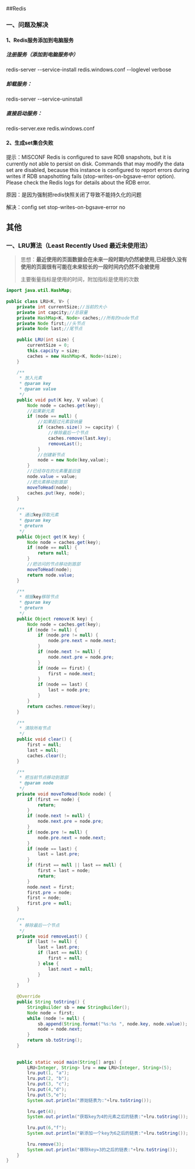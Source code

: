 ##Redis

### 一、问题及解决

#### 1、Redis服务添加到电脑服务

##### 注册服务（添加到电脑服务中）

redis-server --service-install redis.windows.conf --loglevel verbose

##### 卸载服务：

redis-server --service-uninstall

##### 直接启动服务：

redis-server.exe redis.windows.conf

#### 2、生成set集合失败

提示：MISCONF Redis is configured to save RDB snapshots, but it is currently not able to persist on disk. Commands that may modify the data set are disabled, because this instance is configured to report errors during writes if RDB snapshotting fails (stop-writes-on-bgsave-error option). Please check the Redis logs for details about the RDB error. 

原因：是因为强制把redis快照关闭了导致不能持久化的问题 

解决：config set stop-writes-on-bgsave-error no 

## 其他

### 一、LRU算法（Least Recently Used 最近未使用法）

> 思想：**最近使用的页面数据会在未来一段时期内仍然被使用,已经很久没有使用的页面很有可能在未来较长的一段时间内仍然不会被使用** 
>
> 主要衡量指标是使用的时间，附加指标是使用的次数 

```java
import java.util.HashMap;
 
public class LRU<K, V> {
    private int currentSize;//当前的大小
    private int capcity;//总容量
    private HashMap<K, Node> caches;//所有的node节点
    private Node first;//头节点
    private Node last;//尾节点
 
    public LRU(int size) {
        currentSize = 0;
        this.capcity = size;
        caches = new HashMap<K, Node>(size);
    }
 
    /**
     * 放入元素
     * @param key
     * @param value
     */
    public void put(K key, V value) {
        Node node = caches.get(key);
        //如果新元素
        if (node == null) {
            //如果超过元素容纳量
            if (caches.size() >= capcity) {
                //移除最后一个节点
                caches.remove(last.key);
                removeLast();
            }
            //创建新节点
            node = new Node(key,value);
        }
        //已经存在的元素覆盖旧值
        node.value = value;
        //把元素移动到首部
        moveToHead(node);
        caches.put(key, node);
    }
 
    /**
     * 通过key获取元素
     * @param key
     * @return
     */
    public Object get(K key) {
        Node node = caches.get(key);
        if (node == null) {
            return null;
        }
        //把访问的节点移动到首部
        moveToHead(node);
        return node.value;
    }
 
    /**
     * 根据key移除节点
     * @param key
     * @return
     */
    public Object remove(K key) {
        Node node = caches.get(key);
        if (node != null) {
            if (node.pre != null) {
                node.pre.next = node.next;
            }
            if (node.next != null) {
                node.next.pre = node.pre;
            }
            if (node == first) {
                first = node.next;
            }
            if (node == last) {
                last = node.pre;
            }
        }
        return caches.remove(key);
    }
 
    /**
     * 清除所有节点
     */
    public void clear() {
        first = null;
        last = null;
        caches.clear();
    }
 
    /**
     * 把当前节点移动到首部
     * @param node
     */
    private void moveToHead(Node node) {
        if (first == node) {
            return;
        }
        if (node.next != null) {
            node.next.pre = node.pre;
        }
        if (node.pre != null) {
            node.pre.next = node.next;
        }
        if (node == last) {
            last = last.pre;
        }
        if (first == null || last == null) {
            first = last = node;
            return;
        }
        node.next = first;
        first.pre = node;
        first = node;
        first.pre = null;
    }
 
    /**
     * 移除最后一个节点
     */
    private void removeLast() {
        if (last != null) {
            last = last.pre;
            if (last == null) {
                first = null;
            } else {
                last.next = null;
            }
        }
    }
 
    @Override
    public String toString() {
        StringBuilder sb = new StringBuilder();
        Node node = first;
        while (node != null) {
            sb.append(String.format("%s:%s ", node.key, node.value));
            node = node.next;
        }
        return sb.toString();
    }
     
 
    public static void main(String[] args) {
        LRU<Integer, String> lru = new LRU<Integer, String>(5);
        lru.put(1, "a");
        lru.put(2, "b");
        lru.put(3, "c");
        lru.put(4,"d");
        lru.put(5,"e");
        System.out.println("原始链表为:"+lru.toString());
 
        lru.get(4);
        System.out.println("获取key为4的元素之后的链表:"+lru.toString());
 
        lru.put(6,"f");
        System.out.println("新添加一个key为6之后的链表:"+lru.toString());
 
        lru.remove(3);
        System.out.println("移除key=3的之后的链表:"+lru.toString());
    }
}
```

